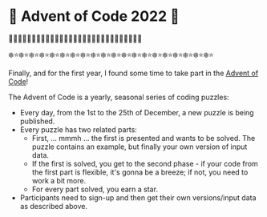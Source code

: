 # :santa: Advent of Code 2022 :christmas_tree:
:bell::bell::bell::bell::bell::bell::bell::bell::bell::bell::bell::bell::bell::bell::bell::bell::bell::bell::bell::bell::bell::bell::bell::bell::bell::bell::bell::bell::bell:

:snowflake::star::snowflake::star::snowflake::star::snowflake::star::snowflake::star::snowflake::star::snowflake::star::snowflake::star::snowflake::star::snowflake::star::snowflake::star::snowflake::star::snowflake::star::snowflake::star::snowflake::star::snowflake::star::snowflake::star::snowflake::star::snowflake::star::snowflake::star:

Finally, and for the first year, I found some time to take part in the [Advent of Code](https://adventofcode.com)!  

The Advent of Code is a yearly, seasonal series of coding puzzles:
- Every day, from the 1st to the 25th of December, a new puzzle is being published. 
- Every puzzle has two related parts:
    - First, ... mmmh ... the first is presented and wants to be solved. The puzzle contains an example, but finally your own version of input data.
    - If the first is solved, you get to the second phase - if your code from the first part is flexible, it's gonna be a breeze; if not, you need to work a bit more.
    - For every part solved, you earn a star.
- Participants need to sign-up and then get their own versions/input data as described above.